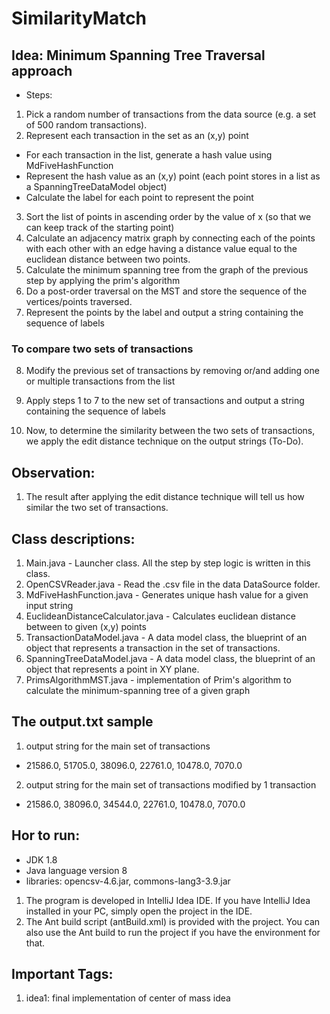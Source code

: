 # SimilarityMatch
## Idea: Minimum Spanning Tree Traversal approach
- Steps:
1. Pick a random number of transactions from the data source (e.g. a set of 500 random transactions).
2. Represent each transaction in the set as an (x,y) point
- For each transaction in the list, generate a hash value using MdFiveHashFunction
- Represent the hash value as an (x,y) point (each point stores in a list as a SpanningTreeDataModel object)
- Calculate the label for each point to represent the point
3. Sort the list of points in ascending order by the value of x (so that we can keep track of the starting point)
4. Calculate an adjacency matrix graph by connecting each of the points with each other with an edge having a distance value equal to the euclidean distance between two points.
5. Calculate the minimum spanning tree from the graph of the previous step by applying the prim's algorithm
6. Do a post-order traversal on the MST and store the sequence of the vertices/points traversed.
7. Represent the points by the label and output a string containing the sequence of labels

### To compare two sets of transactions
8. Modify the previous set of transactions by removing or/and adding one or multiple transactions from the list
9. Apply steps 1 to 7 to the new set of transactions and output a string containing the sequence of labels

10. Now, to determine the similarity between the two sets of transactions, we apply the edit distance technique on the output strings (To-Do).

## Observation:
1. The result after applying the edit distance technique will tell us how similar the two set of transactions.

## Class descriptions:
1. Main.java - Launcher class. All the step by step logic is written in this class.
2. OpenCSVReader.java - Read the .csv file in the data DataSource folder.
3. MdFiveHashFunction.java - Generates unique hash value for a given input string
4. EuclideanDistanceCalculator.java - Calculates euclidean distance between to given (x,y) points
5. TransactionDataModel.java - A data model class, the blueprint of an object that represents a transaction in the set of transactions.
6. SpanningTreeDataModel.java - A data model class, the blueprint of an object that represents a point in XY plane.
7. PrimsAlgorithmMST.java - implementation of Prim's algorithm to calculate the minimum-spanning tree of a given graph

## The output.txt sample
1. output string for the main set of transactions
- 21586.0, 51705.0, 38096.0, 22761.0, 10478.0, 7070.0
2. output string for the main set of transactions modified by 1 transaction
- 21586.0, 38096.0, 34544.0, 22761.0, 10478.0, 7070.0


## Hor to run:
- JDK 1.8
- Java language version 8
- libraries: opencsv-4.6.jar, commons-lang3-3.9.jar

1. The program is developed in IntelliJ Idea IDE. If you have IntelliJ Idea installed in your PC, simply open the project in the IDE.
2. The Ant build script (antBuild.xml) is provided with the project. You can also use the Ant build to run the project if you have the environment for that.

## Important Tags:
1. idea1: final implementation of center of mass idea


